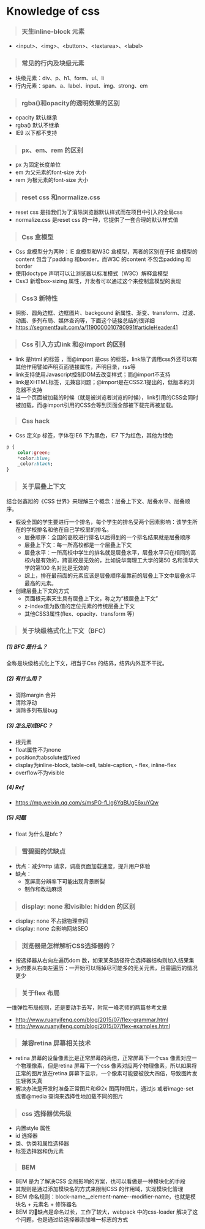 # Knowledge of css
> ### 天生inline-block 元素
- \<input>、\<img>、\<button>、\<textarea>、\<label>
> ### 常见的行内及块级元素
- 块级元素：div、p、h1、form、ul、li
- 行内元素：span、a、label、input、img、strong、em
> ### rgba()和opacity的透明效果的区别
- opacity 默认继承
- rgba() 默认不继承
- IE9 以下都不支持

> ### px、em、rem 的区别
- px 为固定长度单位
- em 为父元素的font-size 大小
- rem 为根元素的font-size 大小

> ### reset css 和normalize.css
- reset css 是指我们为了消除浏览器默认样式而在项目中引入的全局css
- normalize.css 是reset css 的一种，它提供了一套合理的默认样式值

> ### Css 盒模型
- Css 盒模型分为两种：IE 盒模型和W3C 盒模型，两者的区别在于IE 盒模型的content 包含了padding 和border，而W3C 的content 不包含padding 和border
- 使用doctype 声明可以让浏览器以标准模式（W3C）解释盒模型
- Css3 新增box-sizing 属性，开发者可以通过这个来控制盒模型的表现

> ### Css3 新特性
- 阴影、圆角边框、边框图片、backgound 新属性、渐变、transform、过渡、动画、多列布局、媒体查询等，下面这个链接总结的很详细
- https://segmentfault.com/a/1190000010780991#articleHeader41

> ### Css 引入方式link 和@import 的区别
- link 是html 的标签 ，而@import 是css 的标签，link除了调用css外还可以有其他作用譬如声明页面链接属性，声明目录，rss等
- link支持使用Javascript控制DOM去改变样式；而@import不支持
- link是XHTML标签，无兼容问题；@import是在CSS2.1提出的，低版本的浏览器不支持
- 当一个页面被加载的时候（就是被浏览者浏览的时候），link引用的CSS会同时被加载，而@import引用的CSS会等到页面全部被下载完再被加载。

> ### Css hack
- Css 定义p 标签，字体在IE6 下为黑色，IE7 下为红色，其他为绿色
```css
p {
    color:green;
    *color:blue;
    _color:black;
}
```

> ### 关于层叠上下文
结合张鑫旭的《CSS 世界》来理解三个概念：层叠上下文、层叠水平、层叠顺序。
- 假设全国的学生要进行一个排名，每个学生的排名受两个因素影响：该学生所在的学校排名和他在自己学校里的排名。
    - 层叠顺序：全国的高校进行排名以后得到的一个排名结果就是层叠顺序
    - 层叠上下文：每一所高校都是一个层叠上下文
    - 层叠水平：一所高校中学生的排名就是层叠水平，层叠水平只在相同的高校内是有效的，跨高校是无效的，比如说华南理工大学的第50 名和清华大学的第100 名对比是无效的
    - 综上，排在最前面的元素应该是层叠顺序最靠前的层叠上下文中层叠水平最高的元素。
- 创建层叠上下文的方式
    - 页面根元素天生具有层叠上下文，称之为“根层叠上下文”
    - z-index值为数值的定位元素的传统层叠上下文
    - 其他CSS3属性(flex、opacity、transform 等）

> ### 关于块级格式化上下文（BFC）
##### (1) BFC 是什么？
全称是块级格式化上下文，相当于Css 的结界，结界内外互不干扰。
##### (2) 有什么用？
- 消除margin 合并
- 清除浮动
- 消除多列布局bug
##### (3) 怎么形成BFC？
- 根元素
- float属性不为none
- position为absolute或fixed
- display为inline-block, table-cell, table-caption, - flex, inline-flex
- overflow不为visible
##### (4) Ref
- https://mp.weixin.qq.com/s/msPO-fLlg6YqBUgE6xuYQw

##### (5) 问题
- float 为什么是bfc？

> ### 雪碧图的优缺点
- 优点：减少http 请求，调高页面加载速度，提升用户体验
- 缺点：
    - 宽屏高分辨率下可能出现背景断裂
    - 制作和改动麻烦

> ### display: none 和visible: hidden 的区别
- display: none 不占据物理空间
- display: none 会影响网站SEO

> ### 浏览器是怎样解析CSS选择器的？
- 按选择器从右向左遍历dom 数，如果某条路径符合选择器结构则加入结果集
- 为何要从右向左遍历：一开始可以筛掉尽可能多的无关元素，且需遍历的情况更少

> ### 关于flex 布局
一维弹性布局规则，还是要动手去写，附阮一峰老师的两篇参考文章
- http://www.ruanyifeng.com/blog/2015/07/flex-grammar.html
- http://www.ruanyifeng.com/blog/2015/07/flex-examples.html

> ### 兼容retina 屏幕相关技术
- retina 屏幕的设备像素比是正常屏幕的两倍，正常屏幕下一个css 像素对应一个物理像素，但是retina 屏幕下一个css 像素对应两个物理像素，所以如果将正常的图片放在retina 屏幕下显示，一个像素可能要被放大四倍，导致图片发生轻微失真
- 解决办法是开发时准备正常图片和@2x 图两种图片，通过js 或者image-set 或者@media 查询来选择性地加载不同的图片

> ### css 选择器优先级
- 内置style 属性
- id 选择器
- 类、伪类和属性选择器
- 标签选择器和伪元素

> ### BEM
- BEM 是为了解决CSS 全局影响的方案，也可以看做是一种模块化的手段
- 其规则是通过添加模块名的方式来限制CSS 的作用域，实现模块化管理
- BEM 命名规则：block-name__element-name--modifier-name，也就是模块名 + 元素名 + 修饰器名
- BEM 的缺点是命名过长，工作了较大，webpack 中的css-loader 解决了这个问题，也是通过给选择器添加唯一标志的方式